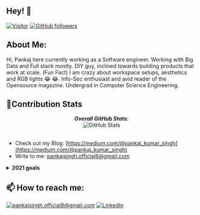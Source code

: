 <h2>Hey! 👋</h2>

[![Visitor](https://visitor-badge.laobi.icu/badge?page_id=pankaj0812.pankaj0812)](https://github.com/pankaj0812) [![GitHub followers](https://img.shields.io/github/followers/pankaj0812.svg?style=social&label=Follow)](https://github.com/pankaj0812?tab=followers)

<h2> About Me:</h2>

<p>Hi, Pankaj here currently working as a Software engineer. Working with Big Data and Full stack mostly. DIY guy, inclined towards building products that work at scale. (Fun Fact) I am crazy about workspace setups, aesthetics and RGB lights &#128514 &#128514. Info-Sec enthusiast and avid reader of the Opensource magazine. Undergrad in Computer Science Engineering.</p>


<h2>👀Contribution Stats</h2>

<div>
  
  <p align="center">
  <b><em>Overall GitHub Stats:</em></b> <br/>
    <img src="https://github-readme-streak-stats.herokuapp.com/?user=pankaj0812" alt="GitHub Stats" /> <br/><br/>
  
</div>


 
- Check out my Blog: [https://medium.com/@pankaj_kumar_singh](https://medium.com/@pankaj_kumar_singh)
- Write to me: [pankajsingh.official8@gmail.com](mailto:pankajsingh.official8@gmail.com)

<details>
  <summary><b>2021 goals</b></summary>
<li> Start working on contributing to open source projects.</li>
<li> Write more blogs on medium.</li>
<li> Understand Stock market &#128514. Have been racking my brain behind this for sometime.</li>
<li> Participate in more competitions.</li>
</details>



<h2>📫 How to reach me:</h2>

<a href="mailto:pankajsingh.official8@gmail.com">![pankajsingh.official8@gmail.com](https://img.shields.io/badge/Gmail-D14836?style=for-the-badge&logo=gmail&logoColor=white)</a> <a href="https://www.linkedin.com/in/pankaj-kumar-singh/">![LinkedIn](https://img.shields.io/badge/LinkedIn-0077B5?style=for-the-badge&logo=linkedin&logoColor=white)</a>
